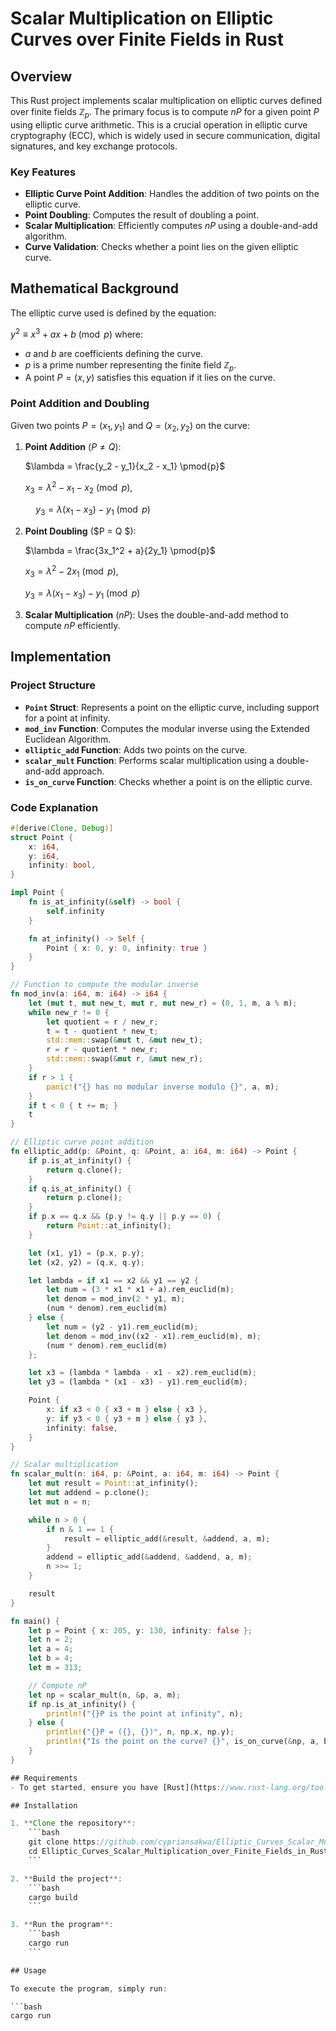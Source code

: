 # Scalar Multiplication on Elliptic Curves over Finite Fields in Rust

## Overview

This Rust project implements scalar multiplication on elliptic curves defined over finite fields $\mathbb{Z}_p$. The primary focus is to compute $nP$ for a given point $P$ using elliptic curve arithmetic. This is a crucial operation in elliptic curve cryptography (ECC), which is widely used in secure communication, digital signatures, and key exchange protocols.

### Key Features
- **Elliptic Curve Point Addition**: Handles the addition of two points on the elliptic curve.
- **Point Doubling**: Computes the result of doubling a point.
- **Scalar Multiplication**: Efficiently computes $nP$ using a double-and-add algorithm.
- **Curve Validation**: Checks whether a point lies on the given elliptic curve.

## Mathematical Background

The elliptic curve used is defined by the equation:

$y^2 \equiv x^3 + ax + b \pmod{p}$
where:
- $a$ and $b$ are coefficients defining the curve.
- $p$ is a prime number representing the finite field $\mathbb{Z}_p$.
- A point $P = (x, y)$ satisfies this equation if it lies on the curve.

### Point Addition and Doubling

Given two points $P = (x_1, y_1)$ and $Q = (x_2, y_2)$ on the curve:
1. **Point Addition** ($P \neq Q$):

   $\lambda = \frac{y_2 - y_1}{x_2 - x_1} \pmod{p}$
   
   $x_3 = \lambda^2 - x_1 - x_2 \pmod{p},$

   $\quad y_3 = \lambda (x_1 - x_3) - y_1 \pmod{p}$
   

2. **Point Doubling** ($P = Q $):
   
   $\lambda = \frac{3x_1^2 + a}{2y_1} \pmod{p}$
   
   $x_3 = \lambda^2 - 2x_1 \pmod{p},$

   $y_3 = \lambda (x_1 - x_3) - y_1 \pmod{p}$

3. **Scalar Multiplication** ($nP$):
   Uses the double-and-add method to compute $nP$ efficiently.

## Implementation

### Project Structure
- **`Point` Struct**: Represents a point on the elliptic curve, including support for a point at infinity.
- **`mod_inv` Function**: Computes the modular inverse using the Extended Euclidean Algorithm.
- **`elliptic_add` Function**: Adds two points on the curve.
- **`scalar_mult` Function**: Performs scalar multiplication using a double-and-add approach.
- **`is_on_curve` Function**: Checks whether a point is on the elliptic curve.

### Code Explanation

```rust
#[derive(Clone, Debug)]
struct Point {
    x: i64,
    y: i64,
    infinity: bool,
}

impl Point {
    fn is_at_infinity(&self) -> bool {
        self.infinity
    }

    fn at_infinity() -> Self {
        Point { x: 0, y: 0, infinity: true }
    }
}

// Function to compute the modular inverse
fn mod_inv(a: i64, m: i64) -> i64 {
    let (mut t, mut new_t, mut r, mut new_r) = (0, 1, m, a % m);
    while new_r != 0 {
        let quotient = r / new_r;
        t = t - quotient * new_t;
        std::mem::swap(&mut t, &mut new_t);
        r = r - quotient * new_r;
        std::mem::swap(&mut r, &mut new_r);
    }
    if r > 1 {
        panic!("{} has no modular inverse modulo {}", a, m);
    }
    if t < 0 { t += m; }
    t
}

// Elliptic curve point addition
fn elliptic_add(p: &Point, q: &Point, a: i64, m: i64) -> Point {
    if p.is_at_infinity() {
        return q.clone();
    }
    if q.is_at_infinity() {
        return p.clone();
    }
    if p.x == q.x && (p.y != q.y || p.y == 0) {
        return Point::at_infinity();
    }

    let (x1, y1) = (p.x, p.y);
    let (x2, y2) = (q.x, q.y);

    let lambda = if x1 == x2 && y1 == y2 {
        let num = (3 * x1 * x1 + a).rem_euclid(m);
        let denom = mod_inv(2 * y1, m);
        (num * denom).rem_euclid(m)
    } else {
        let num = (y2 - y1).rem_euclid(m);
        let denom = mod_inv((x2 - x1).rem_euclid(m), m);
        (num * denom).rem_euclid(m)
    };

    let x3 = (lambda * lambda - x1 - x2).rem_euclid(m);
    let y3 = (lambda * (x1 - x3) - y1).rem_euclid(m);

    Point {
        x: if x3 < 0 { x3 + m } else { x3 },
        y: if y3 < 0 { y3 + m } else { y3 },
        infinity: false,
    }
}

// Scalar multiplication
fn scalar_mult(n: i64, p: &Point, a: i64, m: i64) -> Point {
    let mut result = Point::at_infinity();
    let mut addend = p.clone();
    let mut n = n;

    while n > 0 {
        if n & 1 == 1 {
            result = elliptic_add(&result, &addend, a, m);
        }
        addend = elliptic_add(&addend, &addend, a, m);
        n >>= 1;
    }

    result
}

fn main() {
    let p = Point { x: 205, y: 130, infinity: false };
    let n = 2;
    let a = 4;
    let b = 4;
    let m = 313;

    // Compute nP
    let np = scalar_mult(n, &p, a, m);
    if np.is_at_infinity() {
        println!("{}P is the point at infinity", n);
    } else {
        println!("{}P = ({}, {})", n, np.x, np.y);
        println!("Is the point on the curve? {}", is_on_curve(&np, a, b, m));
    }
}

## Requirements
- To get started, ensure you have [Rust](https://www.rust-lang.org/tools/install) installed on your machine. You can then clone the repository and build the project.

## Installation

1. **Clone the repository**:
    ```bash
    git clone https://github.com/cypriansakwa/Elliptic_Curves_Scalar_Multiplication_over_Finite_Fields_in_Rust.git
    cd Elliptic_Curves_Scalar_Multiplication_over_Finite_Fields_in_Rust
    ```

2. **Build the project**:
    ```bash
    cargo build
    ```

3. **Run the program**:
    ```bash
    cargo run
    ```

## Usage

To execute the program, simply run:

```bash
cargo run
```

